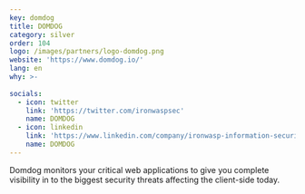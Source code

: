 ```yaml
---
key: domdog
title: DOMDOG
category: silver
order: 104
logo: /images/partners/logo-domdog.png
website: 'https://www.domdog.io/'
lang: en
why: >-
   
socials:
  - icon: twitter
    link: 'https://twitter.com/ironwaspsec'
    name: DOMDOG
  - icon: linkedin
    link: 'https://www.linkedin.com/company/ironwasp-information-security-solutions-pvt-ltd/about/'
    name: DOMDOG
---
```

Domdog monitors your critical web applications to give you complete visibility in to the biggest security threats affecting the client-side today.
